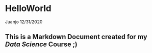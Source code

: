 HelloWorld
================
Juanjo
12/31/2020

## This is a Markdown Document created for my *Data Science* **Course** ;)
